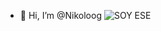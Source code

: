 - 👋 Hi, I’m @Nikoloog
![SOY ESE](https://imgs.search.brave.com/Gqs1A_daMbvokXN8PkD8W-qFD5lcA7Vy-keVZyqqga0/rs:fit:860:0:0:0/g:ce/aHR0cHM6Ly9tZWRp/YS50ZW5vci5jb20v/M0NMUmJPRzltTVVB/QUFBTS9jbG93bi5n/aWY.gif)


<!---
Nikoloog/Nikoloog is a ✨ special ✨ repository because its `README.md` (this file) appears on your GitHub profile.
You can click the Preview link to take a look at your changes.
--->

